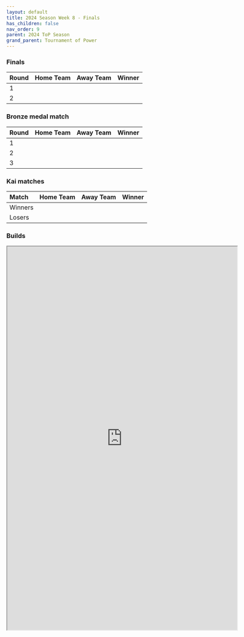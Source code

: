 ```yaml
---
layout: default
title: 2024 Season Week 8 - Finals
has_children: false
nav_order: 9
parent: 2024 ToP Season
grand_parent: Tournament of Power
---
```


### Finals 

| Round | Home Team | Away Team | Winner |
|:------|:----------|:----------|:-------|
| 1     |           |           |        |
| 2     |           |           |        |


### Bronze medal match
| Round | Home Team | Away Team | Winner |
|:------|:----------|:----------|:-------|
| 1     |           |           |        |
| 2     |           |           |        |
| 3     |           |           |        |

### Kai matches

| Match   | Home Team | Away Team | Winner |
|:--------|:----------|:----------|:-------|
| Winners |           |           |        |
| Losers  |           |           |        |



###  Builds 

<iframe width=600 height=1000 scrolling="yes" src="https://docs.google.com/document/d/e/2PACX-1vT_sp7D1Lz51SOZVPT8ZSV1gkXOWd8Tw3CgRmgemg2Gy1WpAkIYT8KjDmFIbEEhw9uQOYN4C4GyaP50/pub?embedded=true"></iframe>



